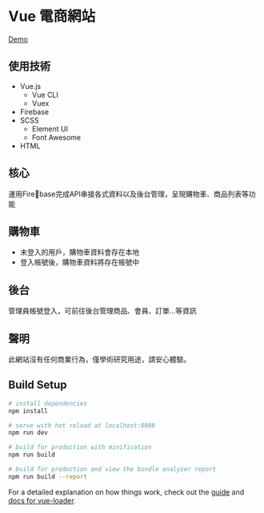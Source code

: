 # Vue 電商網站
[Demo](https://rccj.github.io/roman-store)

## 使用技術
- Vue.js
  - Vue CLI
  - Vuex
- Firebase
- SCSS
  - Element UI
  - Font Awesome
- HTML

## 核心
運用Firebase完成API串接各式資料以及後台管理，呈現購物車、商品列表等功能

## 購物車
- 未登入的用戶，購物車資料會存在本地
- 登入帳號後，購物車資料將存在帳號中

## 後台
管理員帳號登入，可前往後台管理商品、會員、訂單...等資訊

## 聲明
此網站沒有任何商業行為，僅學術研究用途，請安心體驗。

## Build Setup

``` bash
# install dependencies
npm install

# serve with hot reload at localhost:8080
npm run dev

# build for production with minification
npm run build

# build for production and view the bundle analyzer report
npm run build --report
```

For a detailed explanation on how things work, check out the [guide](http://vuejs-templates.github.io/webpack/) and [docs for vue-loader](http://vuejs.github.io/vue-loader).
